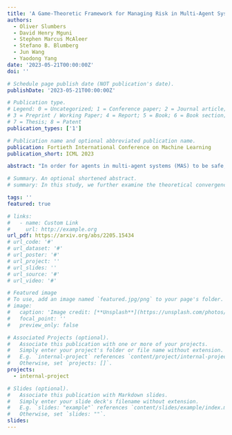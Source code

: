 ```yaml
---
title: 'A Game-Theoretic Framework for Managing Risk in Multi-Agent Systems'
authors:
  - Oliver Slumbers
  - David Henry Mguni
  - Stephen Marcus McAleer
  - Stefano B. Blumberg
  - Jun Wang
  - Yaodong Yang
date: '2023-05-21T00:00:00Z'
doi: ''

# Schedule page publish date (NOT publication's date).
publishDate: '2023-05-21T00:00:00Z'

# Publication type.
# Legend: 0 = Uncategorized; 1 = Conference paper; 2 = Journal article;
# 3 = Preprint / Working Paper; 4 = Report; 5 = Book; 6 = Book section;
# 7 = Thesis; 8 = Patent
publication_types: ['1']

# Publication name and optional abbreviated publication name.
publication: Fortieth International Conference on Machine Learning
publication_short: ICML 2023

abstract: "In order for agents in multi-agent systems (MAS) to be safe, they need to take into account the risks posed by the actions of other agents. However, the dominant paradigm in game theory (GT) assumes that agents are not affected by risk from other agents and only strive to maximise their expected utility. For example, in hybrid human-AI driving systems, it is necessary to limit large deviations in reward resulting from car crashes. Although there are equilibrium concepts in game theory that take into account risk aversion, they either assume that agents are risk-neutral with respect to the uncertainty caused by the actions of other agents, or they are not guaranteed to exist. We introduce a new GT-based Risk-Averse Equilibrium (RAE) that always produces a solution that minimises the potential variance in reward accounting for the strategy of other agents. Theoretically and empirically, we show RAE shares many properties with a Nash Equilibrium (NE), establishing convergence properties and generalising to risk-dominant NE in certain cases. To tackle large-scale problems, we extend RAE to the PSRO multi-agent reinforcement learning (MARL) framework. We empirically demonstrate the minimum reward variance benefits of RAE in matrix games with high-risk outcomes. Results on MARL experiments show RAE generalises to risk-dominant NE in a trust dilemma game and that it reduces instances of crashing by 7x in an autonomous driving setting versus the best performing baseline."

# Summary. An optional shortened abstract.
# summary: In this study, we further examine the theoretical convergence rate and sample complexity of such regret minimization-based double oracle methods, utilizing a unified framework called RegretMinimizing Double Oracle.

tags: ''
featured: true

# links:
#   - name: Custom Link
#     url: http://example.org
url_pdf: https://arxiv.org/abs/2205.15434
# url_code: '#'
# url_dataset: '#'
# url_poster: '#'
# url_project: ''
# url_slides: ''
# url_source: '#'
# url_video: '#'

# Featured image
# To use, add an image named `featured.jpg/png` to your page's folder.
# image:
#   caption: 'Image credit: [**Unsplash**](https://unsplash.com/photos/pLCdAaMFLTE)'
#   focal_point: ''
#   preview_only: false

# Associated Projects (optional).
#   Associate this publication with one or more of your projects.
#   Simply enter your project's folder or file name without extension.
#   E.g. `internal-project` references `content/project/internal-project/index.md`.
#   Otherwise, set `projects: []`.
projects:
  - internal-project

# Slides (optional).
#   Associate this publication with Markdown slides.
#   Simply enter your slide deck's filename without extension.
#   E.g. `slides: "example"` references `content/slides/example/index.md`.
#   Otherwise, set `slides: ""`.
slides:
---
```

